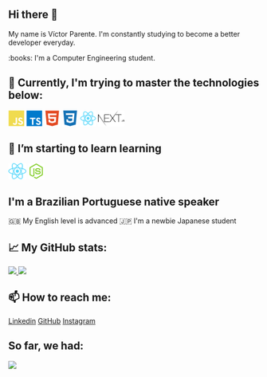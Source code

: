 ## Hi there 👋

<p>My name is Víctor Parente. I'm constantly studying to become a better developer everyday.</p>
<p>:books: I'm a Computer Engineering student.</p>


## :rocket: Currently, I'm trying to master the technologies below:

<span>
 <img height="32px" src="./icons/javascript.svg" alt="JavaScript" title"JavaScript"/>
 <img height="32px" src="./icons/typescript.svg" alt="TypeScript" titleTypeScript""/>
 <img height="32px" src="./icons/html.svg" alt="HTML" title"HTML"/>
 <img height="32px" src="./icons/css3.svg" alt="CSS" title"CSS"/>
 <img height="32px" src="./icons/react.svg" alt="React" title"React"/>
 <img height="32px" src="./icons/nextjs.svg" alt="NextJS" title"NextJS"/>
 <!--<img height="32px" src="./icons/graphql.svg" alt="GraphQL"/>-->
</span>


## 🌱 I’m starting to learn learning
<span>
  <img height="32px" src="./icons/react-native.svg" alt="React Native" title"React Native"/>
 <img height="32px" src="./icons/nodejs.svg" alt="Node" title"Node"/>
</span>


## I'm a Brazilian Portuguese native speaker
:uk: My English level is advanced
:jp: I'm a newbie Japanese student


## :chart_with_upwards_trend: My GitHub stats:
<a href="https://github.com/parvic">
 <img height="150px" src="https://github-readme-stats.vercel.app/api?username=parvic&show_icons=true&include_all_commits=true&theme=tokyonight" />
 <img height="150px" src="https://github-readme-stats.vercel.app/api/top-langs/?username=parvic&layout=compact&theme=tokyonight" />
</a>


## 📫 How to reach me:
<span>
 <a href="https://www.linkedin.com/in/victorprnt/" >Linkedin</a>
 <a href="https://github.com/parvic" >GitHub</a>
 <a href="https://www.instagram.com/victorbruno/" >Instagram</a>
</span>

## So far, we had:

![](https://visitor-badge.laobi.icu/badge?page_id=parvic.parvic)


<!--
**parvic/parvic** is a ✨ _special_ ✨ repository because its `README.md` (this file) appears on your GitHub profile.

Here are some ideas to get you started:

- 🔭 I’m currently working on ...
- 🌱 I’m currently learning ...
- 👯 I’m looking to collaborate on ...
- 🤔 I’m looking for help with ...
- 💬 Ask me about ...
- 📫 How to reach me: ...
- 😄 Pronouns: ...
- ⚡ Fun fact: ...
-->
